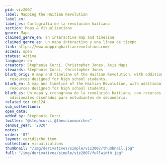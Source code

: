 ```yaml
---
pid: viz2007
label: Mapping the Haitian Revolution
label_en:
label_es: Cartografía de la revolución haitiana
section: Maps & Visualizations
genre: Maps
claimed_genre_en: an interactive map and timeline
claimed_genre_es: un mapa interactivo y una línea de tiempo
link: https://www.mappinghaitianrevolution.com/
access: open
status: Active
language: en
creators: Stephanie Curci, Christopher Jones, Axis Maps
stewards: Stephanie Curci, Christopher Jones
blurb_orig: A map and timeline of the Haitian Revolution, with additional educational
  resources designed for high school students.
blurb_en: A map and timeline of the Haitian Revolution, with additional educational
  resources designed for high school students.
blurb_es: Un mapa y cronograma de la revolución haitiana, con recursos educativos
  adicionales diseñados para estudiantes de secundaria.
related_to: cds124
sub_collections:
open_data:
added_by: Stephanie Curci
twitter: "@stephcurci,@theunionmarches"
census_year: '2020'
notes:
order: '07'
layout: caridischo_item
collection: visualizations
thumbnail: "/img/derivatives/simple/viz2007/thumbnail.jpg"
full: "/img/derivatives/simple/viz2007/fullwidth.jpg"
---
```

